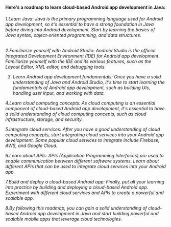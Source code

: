 <h4>Here's a roadmap to learn cloud-based Android app development in Java:</h4>
<h6>
1.Learn Java: Java is the primary programming language used for Android app development, so it's essential to have a strong foundation in Java before diving into 
Android development. Start by learning the basics of Java syntax, object-oriented programming, and data structures.<br>

<br>2.Familiarize yourself with Android Studio: Android Studio is the official Integrated Development Environment (IDE) for Android app development.
Familiarize yourself with the IDE and its various features, such as the Layout Editor, XML editor, and debugging tools.<br>

3. Learn Android app development fundamentals: Once you have a solid understanding of Java and Android Studio, it's time to start learning the fundamentals of
Android app development, such as building UIs, handling user input, and working with data.<br>

4.Learn cloud computing concepts: As cloud computing is an essential component of cloud-based Android app development, 
it's essential to have a solid understanding of cloud computing concepts, such as cloud infrastructure, storage, and security.<br>

5.Integrate cloud services: After you have a good understanding of cloud computing concepts, start integrating cloud services into your 
Android app development. Some popular cloud services to integrate include Firebase, AWS, and Google Cloud.<br>

6.Learn about APIs: APIs (Application Programming Interfaces) are used to enable communication between different software systems. 
Learn about different APIs that can be used to integrate cloud services into your Android app.<br>

7.Build and deploy a cloud-based Android app: Finally, put all your learning into practice by building and deploying a cloud-based Android app. 
Experiment with different cloud services and APIs to create a powerful and scalable app.<br>

8.By following this roadmap, you can gain a solid understanding of cloud-based Android app development in Java and start building powerful and 
scalable mobile apps that leverage cloud technologies.</h6>
